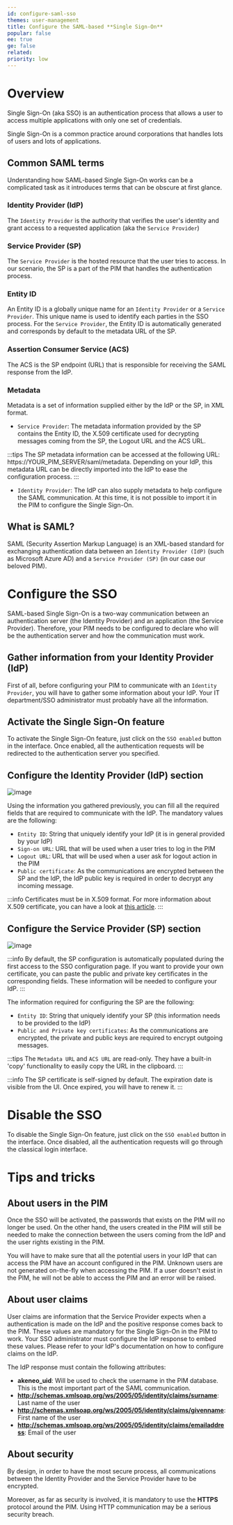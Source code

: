 ```yaml
---
id: configure-saml-sso
themes: user-management
title: Configure the SAML-based **Single Sign-On**
popular: false
ee: true
ge: false
related:
priority: low
---
```


# Overview

Single Sign-On (aka SSO) is an authentication process that allows a user to access multiple applications with only one set of credentials.

Single Sign-On is a common practice around corporations that handles lots of users and lots of applications.

## Common SAML terms

Understanding how SAML-based Single Sign-On works can be a complicated task as it introduces terms that can be obscure at first glance.

### Identity Provider (IdP)

The `Identity Provider` is the authority that verifies the user's identity and grant access to a requested application (aka the `Service Provider`)

### Service Provider (SP)

The `Service Provider` is the hosted resource that the user tries to access. In our scenario, the SP is a part of the PIM that handles the authentication process.

### Entity ID

An Entity ID is a globally unique name for an `Identity Provider` or a `Service Provider`. This unique name is used to identify each parties in the SSO process.
For the `Service Provider`, the Entity ID is automatically generated and corresponds by default to the metadata URL of the SP.

### Assertion Consumer Service (ACS)

The ACS is the SP endpoint (URL) that is responsible for receiving the SAML response from the IdP.

### Metadata

Metadata is a set of information supplied either by the IdP or the SP, in XML format.
* `Service Provider`: The metadata information provided by the SP contains the Entity ID, the X.509 certificate used for decrypting messages coming from the SP, the Logout URL and the ACS URL.

:::tips
The SP metadata information can be accessed at the following URL: https://YOUR_PIM_SERVER/saml/metadata. Depending on your IdP, this metadata URL can be directly imported into the IdP to ease the configuration process.
:::

* `Identity Provider`: The IdP can also supply metadata to help configure the SAML communication. At this time, it is not possible to import it in the PIM to configure the Single Sign-On.

## What is SAML?

SAML (Security Assertion Markup Language) is an XML-based standard for exchanging authentication data between an `Identity Provider (IdP)` (such as Microsoft Azure AD) and a `Service Provider (SP)` (in our case our beloved PIM).

# Configure the SSO

SAML-based Single Sign-On is a two-way communication between an authentication server (the Identity Provider) and an application (the Service Provider). Therefore, your PIM needs to be configured to declare who will be the authentication server and how the communication must work.

## Gather information from your Identity Provider (IdP)

First of all, before configuring your PIM to communicate with an `Identity Provider`, you will have to gather some information about your IdP. Your IT department/SSO administrator must probably have all the information.

## Activate the Single Sign-On feature

To activate the Single Sign-On feature, just click on the `SSO enabled` button in the interface.
Once enabled, all the authentication requests will be redirected to the authentication server you specified.

## Configure the Identity Provider (IdP) section

![image](../img/SamlSSO-IdPConfiguration.png)

Using the information you gathered previously, you can fill all the required fields that are required to communicate with the IdP.
The mandatory values are the following:
* `Entity ID`: String that uniquely identify your IdP (it is in general provided by your IdP)
* `Sign-on URL`: URL that will be used when a user tries to log in the PIM
* `Logout URL`: URL that will be used when a user ask for logout action in the PIM
* `Public certificate`: As the communications are encrypted between the SP and the IdP, the IdP public key is required in order to decrypt any incoming message.

:::info
Certificates must be in X.509 format.
For more information about X.509 certificate, you can have a look at [this article](https://en.wikipedia.org/wiki/X.509).
:::

## Configure the Service Provider (SP) section

![image](../img/SamlSSO-SPConfiguration.png)

:::info
By default, the SP configuration is automatically populated during the first access to the SSO configuration page. If you want to provide your own certificate, you can paste the public and private key certificates in the corresponding fields.
These information will be needed to configure your IdP.
:::

The information required for configuring the SP are the following:
* `Entity ID`: String that uniquely identify your SP (this information needs to be provided to the IdP)
* `Public and Private key certificates`: As the communications are encrypted, the private and public keys are required to encrypt outgoing messages.

:::tips
The `Metadata URL` and `ACS URL` are read-only. They have a built-in 'copy' functionality to easily copy the URL in the clipboard.
:::

:::info
The SP certificate is self-signed by default. The expiration date is visible from the UI. Once expired, you will have to renew it.
:::

# Disable the SSO

To disable the Single Sign-On feature, just click on the `SSO enabled` button in the interface.
Once disabled, all the authentication requests will go through the classical login interface.

# Tips and tricks

## About users in the PIM

Once the SSO will be activated, the passwords that exists on the PIM will no longer be used.
On the other hand, the users created in the PIM will still be needed to make the connection between the users coming from the IdP and the user rights existing in the PIM.

You will have to make sure that all the potential users in your IdP that can access the PIM have an account configured in the PIM.
Unknown users are not generated on-the-fly when accessing the PIM. If a user doesn't exist in the PIM, he will not be able to access the PIM and an error will be raised.

## About user claims

User claims are information that the Service Provider expects when a authentication is made on the IdP and the positive response comes back to the PIM.
These values are mandatory for the Single Sign-On in the PIM to work. Your SSO administrator must configure the IdP response to embed these values. Please refer to your IdP's documentation on how to configure claims on the IdP.

The IdP response must contain the following attributes:
* **akeneo_uid**: Will be used to check the username in the PIM database. This is the most important part of the SAML communication.
* **http://schemas.xmlsoap.org/ws/2005/05/identity/claims/surname**: Last name of the user
* **http://schemas.xmlsoap.org/ws/2005/05/identity/claims/givenname**: First name of the user
* **http://schemas.xmlsoap.org/ws/2005/05/identity/claims/emailaddress**: Email of the user

## About security

By design, in order to have the most secure process, all communications between the Identity Provider and the Service Provider have to be encrypted.

Moreover, as far as security is involved, it is mandatory to use the **HTTPS** protocol around the PIM. Using HTTP communication may be a serious security breach.
